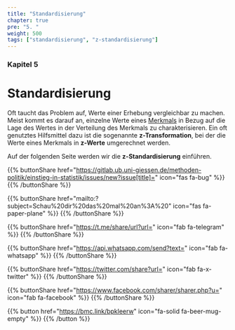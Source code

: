 ```yaml
---
title: "Standardisierung"
chapter: true
pre: "5. "
weight: 500
tags: ["standardisierung", "z-standardisierung"]
---
```


### Kapitel 5

# Standardisierung

Oft taucht das Problem auf, Werte einer Erhebung vergleichbar zu machen. Meist kommt es darauf an, einzelne Werte eines [Merkmals](../glossar/merkmal/index.html) in Bezug auf die Lage des Wertes in der Verteilung des Merkmals zu charakterisieren. Ein oft genutztes Hilfsmittel dazu ist die sogenannte **z-Transformation**, bei der die Werte eines Merkmals in **z-Werte** umgerechnet werden.

Auf der folgenden Seite werden wir die **z-Standardisierung** einführen.

{{% buttonShare href="https://gitlab.ub.uni-giessen.de/methoden-politik/einstieg-in-statistik/issues/new?issue[title]=" icon="fas fa-bug" %}} {{% /buttonShare %}} 

{{% buttonShare href="mailto:?subject=Schau%20dir%20das%20mal%20an%3A%20" icon="fas fa-paper-plane" %}} {{% /buttonShare %}}

{{% buttonShare href="https://t.me/share/url?url=" icon="fab fa-telegram" %}} {{% /buttonShare %}}

{{% buttonShare href="https://api.whatsapp.com/send?text=" icon="fab fa-whatsapp" %}} {{% /buttonShare %}}

{{% buttonShare href="https://twitter.com/share?url=" icon="fab fa-x-twitter" %}} {{% /buttonShare %}}

{{% buttonShare href="https://www.facebook.com/sharer/sharer.php?u=" icon="fab fa-facebook" %}} {{% /buttonShare %}}

{{% button href="https://bmc.link/bpkleerw" icon="fa-solid fa-beer-mug-empty" %}} {{% /button %}}
